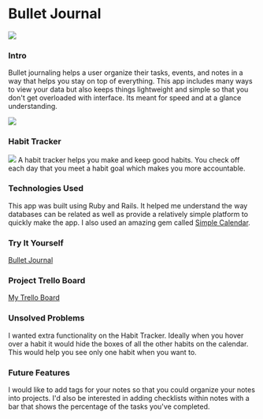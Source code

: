 # Bullet Journal

<img src="https://i.imgur.com/8gkgFg1.png">

### Intro
Bullet journaling helps a user organize their tasks, events, and notes in a way that helps you stay on top of everything.  This app includes many ways to view your data but also keeps things lightweight and simple so that you don't get overloaded with interface.  Its meant for speed and at a glance understanding. 

<img src="https://i.imgur.com/48DZKwp.png">

### Habit Tracker

<img src="https://i.imgur.com/r8uRm4j.png">
A habit tracker helps you make and keep good habits.  You check off each day that you meet a habit goal which makes you more accountable.

### Technologies Used
This app was built using Ruby and Rails.  It helped me understand the way databases can be related as well as provide a relatively simple platform to quickly make the app.  I also used an amazing gem called [Simple Calendar](https://github.com/excid3/simple_calendar).

### Try It Yourself
[Bullet Journal](gabujo.herokuapp.com)

### Project Trello Board
[My Trello Board](trello.com/b/YJLBffC9)

### Unsolved Problems
I wanted extra functionality on the Habit Tracker.  Ideally when you hover over a habit it would hide the boxes of all the other habits on the calendar.  This would help you see only one habit when you want to.

### Future Features
I would like to add tags for your notes so that you could organize your notes into projects.  I'd also be interested in adding checklists within notes with a bar that shows the percentage of the tasks you've completed.
